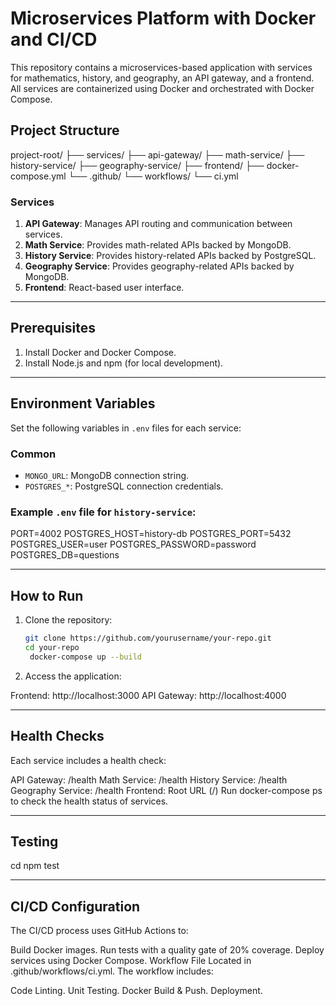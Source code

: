 # Microservices Platform with Docker and CI/CD

This repository contains a microservices-based application with services for mathematics, history, and geography, an API gateway, and a frontend. All services are containerized using Docker and orchestrated with Docker Compose.

## Project Structure

project-root/
├── services/ 
  ├── api-gateway/ 
  ├── math-service/ 
  ├── history-service/ 
  ├── geography-service/ 
├── frontend/ 
├── docker-compose.yml 
└── .github/ 
  └── workflows/ 
    └── ci.yml


### Services

1. **API Gateway**: Manages API routing and communication between services.
2. **Math Service**: Provides math-related APIs backed by MongoDB.
3. **History Service**: Provides history-related APIs backed by PostgreSQL.
4. **Geography Service**: Provides geography-related APIs backed by MongoDB.
5. **Frontend**: React-based user interface.

---

## Prerequisites

1. Install Docker and Docker Compose.
2. Install Node.js and npm (for local development).

---

## Environment Variables

Set the following variables in `.env` files for each service:

### Common
- `MONGO_URL`: MongoDB connection string.
- `POSTGRES_*`: PostgreSQL connection credentials.

### Example `.env` file for `history-service`:
PORT=4002 
POSTGRES_HOST=history-db 
POSTGRES_PORT=5432 
POSTGRES_USER=user 
POSTGRES_PASSWORD=password 
POSTGRES_DB=questions

---

## How to Run

1. Clone the repository:
   ```bash
   git clone https://github.com/yourusername/your-repo.git
   cd your-repo
    docker-compose up --build

2. Access the application:

  Frontend: http://localhost:3000
  API Gateway: http://localhost:4000

---

## Health Checks
Each service includes a health check:

API Gateway: /health
Math Service: /health
History Service: /health
Geography Service: /health
Frontend: Root URL (/)
Run docker-compose ps to check the health status of services.

---

## Testing

cd <service-name>
npm test

---

## CI/CD Configuration

The CI/CD process uses GitHub Actions to:

Build Docker images.
Run tests with a quality gate of 20% coverage.
Deploy services using Docker Compose.
Workflow File
Located in .github/workflows/ci.yml. The workflow includes:

Code Linting.
Unit Testing.
Docker Build & Push.
Deployment.


